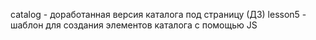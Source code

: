 catalog - доработанная версия каталога под страницу (ДЗ)
lesson5 - шаблон для создания элементов каталога с помощью JS